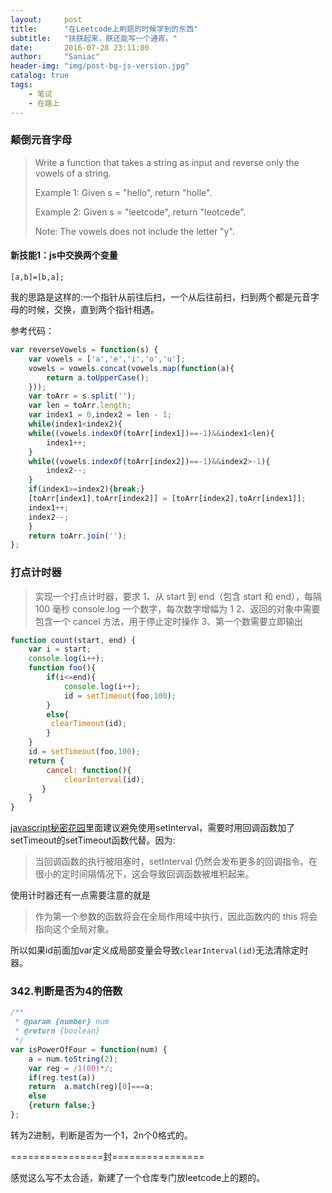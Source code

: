 ```yaml
---
layout:     post
title:      "在Leetcode上刷题的时候学到的东西"
subtitle:   "扶朕起来，朕还能写一个通宵。"
date:       2016-07-28 23:11:00
author:     "Saniac"
header-img: "img/post-bg-js-version.jpg"
catalog: true
tags:
    - 笔试 
    - 在路上
---
```


### 颠倒元音字母

> Write a function that takes a string as input and reverse only the vowels of a string.
> 
> Example 1:
> Given s = "hello", return "holle".
> 
> Example 2:
> Given s = "leetcode", return "leotcede".
> 
> Note:
> The vowels does not include the letter "y". 

#### 新技能1：js中交换两个变量

	[a,b]=[b,a];

我的思路是这样的:一个指针从前往后扫，一个从后往前扫，扫到两个都是元音字母的时候，交换，直到两个指针相遇。

参考代码：


```javascript
var reverseVowels = function(s) {
    var vowels = ['a','e','i','o','u'];
    vowels = vowels.concat(vowels.map(function(a){
        return a.toUpperCase();
    }));
    var toArr = s.split('');
    var len = toArr.length;
    var index1 = 0,index2 = len - 1;
    while(index1<index2){
    while((vowels.indexOf(toArr[index1])==-1)&&index1<len){
        index1++;
    }
    while((vowels.indexOf(toArr[index2])==-1)&&index2>-1){
        index2--;
    }
    if(index1>=index2){break;}
    [toArr[index1],toArr[index2]] = [toArr[index2],toArr[index1]];
    index1++;
    index2--;
    }
    return toArr.join('');
};
```
### 打点计时器

> 实现一个打点计时器，要求
> 1、从 start 到 end（包含 start 和 end），每隔 100 毫秒 console.log 一个数字，每次数字增幅为 1
> 2、返回的对象中需要包含一个 cancel 方法，用于停止定时操作
> 3、第一个数需要立即输出

```javascript
function count(start, end) {
    var i = start;
    console.log(i++);
    function foo(){
        if(i<=end){
            console.log(i++);
            id = setTimeout(foo,100);
        }
        else{
         clearTimeout(id);   
        }
    }
	id = setTimeout(foo,100);
    return {
        cancel: function(){
            clearInterval(id);
       }
    }
}
```

[javascript秘密花园](http://bonsaiden.github.io/JavaScript-Garden/zh/#other.timeouts)里面建议避免使用setInterval，需要时用回调函数加了setTimeout的setTimeout函数代替。因为:
> 当回调函数的执行被阻塞时，setInterval 仍然会发布更多的回调指令。在很小的定时间隔情况下，这会导致回调函数被堆积起来。

使用计时器还有一点需要注意的就是
> 作为第一个参数的函数将会在全局作用域中执行，因此函数内的 this 将会指向这个全局对象。

所以如果id前面加var定义成局部变量会导致`clearInterval(id)`无法清除定时器。

### 342.判断是否为4的倍数

```javascript
/**
 * @param {number} num
 * @return {boolean}
 */
var isPowerOfFour = function(num) {
    a = num.toString(2);
    var reg = /1(00)*/;
    if(reg.test(a))
    return  a.match(reg)[0]===a;
    else 
    {return false;}
};
```

转为2进制，判断是否为一个1，2n个0格式的。

================封================

感觉这么写不太合适，新建了一个仓库专门放leetcode上的题的。